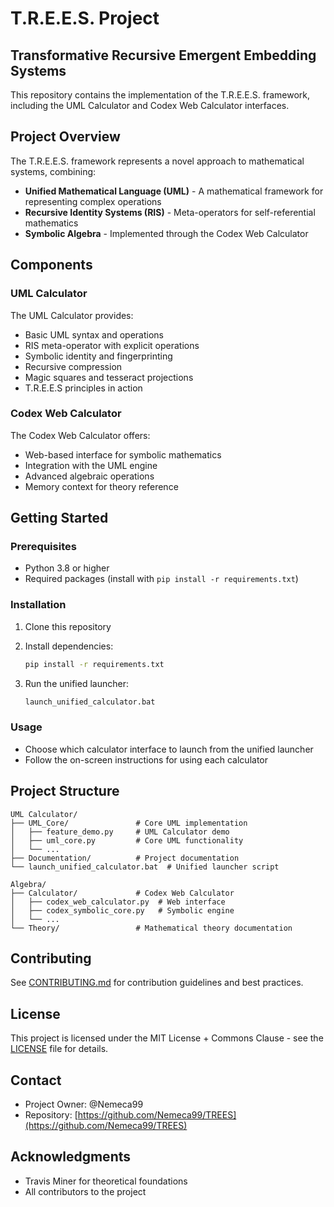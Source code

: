 # T.R.E.E.S. Project

## Transformative Recursive Emergent Embedding Systems

This repository contains the implementation of the T.R.E.E.S. framework, including the UML Calculator and Codex Web Calculator interfaces.

## Project Overview

The T.R.E.E.S. framework represents a novel approach to mathematical systems, combining:

- **Unified Mathematical Language (UML)** - A mathematical framework for representing complex operations
- **Recursive Identity Systems (RIS)** - Meta-operators for self-referential mathematics
- **Symbolic Algebra** - Implemented through the Codex Web Calculator

## Components

### UML Calculator

The UML Calculator provides:

- Basic UML syntax and operations
- RIS meta-operator with explicit operations
- Symbolic identity and fingerprinting
- Recursive compression
- Magic squares and tesseract projections
- T.R.E.E.S principles in action

### Codex Web Calculator

The Codex Web Calculator offers:

- Web-based interface for symbolic mathematics
- Integration with the UML engine
- Advanced algebraic operations
- Memory context for theory reference

## Getting Started

### Prerequisites

- Python 3.8 or higher
- Required packages (install with `pip install -r requirements.txt`)

### Installation

1. Clone this repository
2. Install dependencies:

   ```bash
   pip install -r requirements.txt
   ```

3. Run the unified launcher:

   ```bash
   launch_unified_calculator.bat
   ```

### Usage

- Choose which calculator interface to launch from the unified launcher
- Follow the on-screen instructions for using each calculator

## Project Structure

```plaintext
UML Calculator/
├── UML_Core/               # Core UML implementation
│   ├── feature_demo.py     # UML Calculator demo
│   ├── uml_core.py         # Core UML functionality
│   └── ...
├── Documentation/          # Project documentation
└── launch_unified_calculator.bat  # Unified launcher script

Algebra/
├── Calculator/             # Codex Web Calculator
│   ├── codex_web_calculator.py  # Web interface
│   ├── codex_symbolic_core.py   # Symbolic engine
│   └── ...
└── Theory/                 # Mathematical theory documentation
```

## Contributing

See [CONTRIBUTING.md](CONTRIBUTING.md) for contribution guidelines and best practices.

## License

This project is licensed under the MIT License + Commons Clause - see the [LICENSE](LICENSE) file for details.

## Contact

- Project Owner: @Nemeca99
- Repository: [https://github.com/Nemeca99/TREES](https://github.com/Nemeca99/TREES)

## Acknowledgments

- Travis Miner for theoretical foundations
- All contributors to the project
